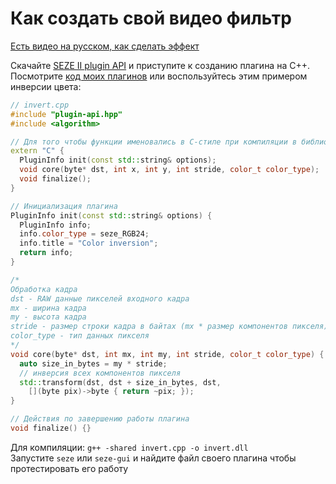 # Как создать свой видео фильтр
[Есть видео на русском, как сделать эффект](https://youtu.be/tNvp_of47KU)

Скачайте [SEZE II plugin API](../plugin-api.hpp) и приступите к созданию плагина на C++.\
Посмотрите [код моих плагинов](../src/plugins) или воспользуйтесь этим примером инверсии цвета:
```cpp
// invert.cpp
#include "plugin-api.hpp"
#include <algorithm>

// Для того чтобы функции именовались в C-стиле при компиляции в библиотеку
extern "C" {
  PluginInfo init(const std::string& options);
  void core(byte* dst, int x, int y, int stride, color_t color_type);
  void finalize();
}

// Инициализация плагина
PluginInfo init(const std::string& options) {
  PluginInfo info;
  info.color_type = seze_RGB24;
  info.title = "Color inversion";
  return info;
}

/*
Обработка кадра
dst - RAW данные пикселей входного кадра
mx - ширина кадра
my - высота кадра
stride - размер строки кадра в байтах (mx * размер компонентов пикселя)
color_type - тип данных пикселя
*/
void core(byte* dst, int mx, int my, int stride, color_t color_type) {
  auto size_in_bytes = my * stride;
  // инверсия всех компонентов пикселя
  std::transform(dst, dst + size_in_bytes, dst,
    [](byte pix)->byte { return ~pix; });
}

// Действия по завершению работы плагина
void finalize() {}
```
Для компиляции: ```g++ -shared invert.cpp -o invert.dll```\
Запустите ```seze``` или ```seze-gui``` и найдите файл своего плагина чтобы протестировать его работу
